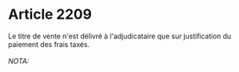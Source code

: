 # Article 2209

Le titre de vente n'est délivré à l'adjudicataire que sur justification du paiement des frais taxés.<br/><br/><i>NOTA:</i>